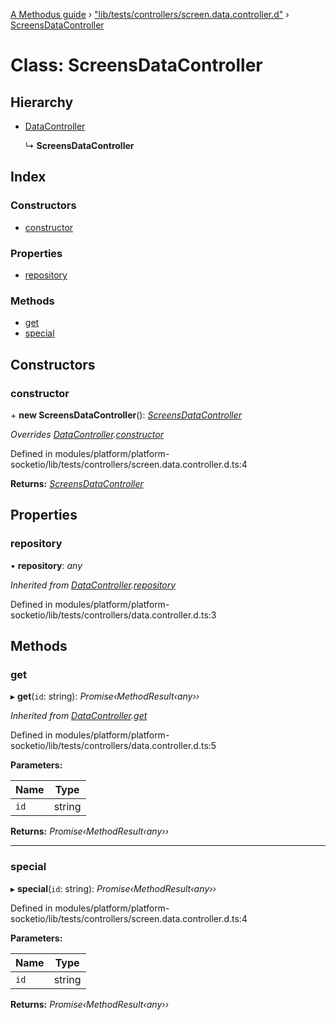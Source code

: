 [A Methodus guide](../README.md) › ["lib/tests/controllers/screen.data.controller.d"](../modules/_lib_tests_controllers_screen_data_controller_d_.md) › [ScreensDataController](_lib_tests_controllers_screen_data_controller_d_.screensdatacontroller.md)

# Class: ScreensDataController

## Hierarchy

* [DataController](_lib_tests_controllers_data_controller_d_.datacontroller.md)

  ↳ **ScreensDataController**

## Index

### Constructors

* [constructor](_lib_tests_controllers_screen_data_controller_d_.screensdatacontroller.md#constructor)

### Properties

* [repository](_lib_tests_controllers_screen_data_controller_d_.screensdatacontroller.md#repository)

### Methods

* [get](_lib_tests_controllers_screen_data_controller_d_.screensdatacontroller.md#get)
* [special](_lib_tests_controllers_screen_data_controller_d_.screensdatacontroller.md#special)

## Constructors

###  constructor

\+ **new ScreensDataController**(): *[ScreensDataController](_lib_tests_controllers_screen_data_controller_d_.screensdatacontroller.md)*

*Overrides [DataController](_lib_tests_controllers_data_controller_d_.datacontroller.md).[constructor](_lib_tests_controllers_data_controller_d_.datacontroller.md#constructor)*

Defined in modules/platform/platform-socketio/lib/tests/controllers/screen.data.controller.d.ts:4

**Returns:** *[ScreensDataController](_lib_tests_controllers_screen_data_controller_d_.screensdatacontroller.md)*

## Properties

###  repository

• **repository**: *any*

*Inherited from [DataController](_lib_tests_controllers_data_controller_d_.datacontroller.md).[repository](_lib_tests_controllers_data_controller_d_.datacontroller.md#repository)*

Defined in modules/platform/platform-socketio/lib/tests/controllers/data.controller.d.ts:3

## Methods

###  get

▸ **get**(`id`: string): *Promise‹MethodResult‹any››*

*Inherited from [DataController](_lib_tests_controllers_data_controller_d_.datacontroller.md).[get](_lib_tests_controllers_data_controller_d_.datacontroller.md#get)*

Defined in modules/platform/platform-socketio/lib/tests/controllers/data.controller.d.ts:5

**Parameters:**

Name | Type |
------ | ------ |
`id` | string |

**Returns:** *Promise‹MethodResult‹any››*

___

###  special

▸ **special**(`id`: string): *Promise‹MethodResult‹any››*

Defined in modules/platform/platform-socketio/lib/tests/controllers/screen.data.controller.d.ts:4

**Parameters:**

Name | Type |
------ | ------ |
`id` | string |

**Returns:** *Promise‹MethodResult‹any››*

